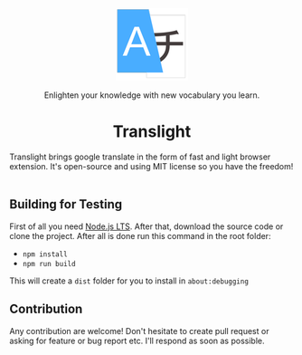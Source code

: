 <p align="center"><img src="./src/images/translight-128.png" /></p>
<p align="center">Enlighten your knowledge with new vocabulary you learn. </p>


<h1 align="center"> Translight</h1>
Translight brings google translate in the form of fast and light browser extension. It's open-source and using MIT license so you have the freedom!
<br />
<br />


## Building for Testing
First of all you need [Node.js LTS](https://nodejs.org/en/). After that, download the source code or clone the project. After all is done run this command in the root folder:
- `npm install`
- `npm run build`

This will create a `dist` folder for you to install in `about:debugging` 

## Contribution
Any contribution are welcome! Don't hesitate to create pull request or asking for feature or bug report etc. I'll respond as soon as possible.

